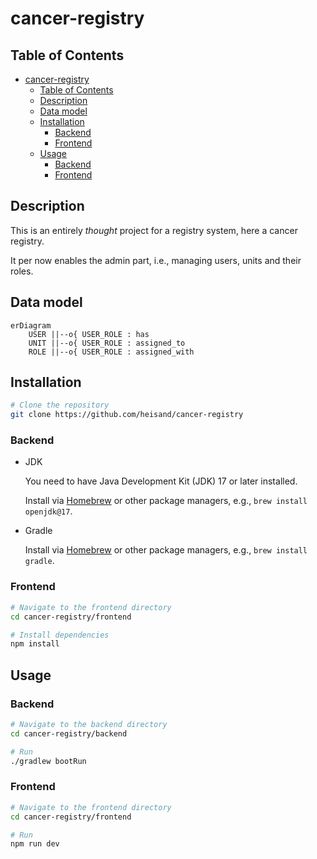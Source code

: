 # cancer-registry

## Table of Contents
- [cancer-registry](#cancer-registry)
  - [Table of Contents](#table-of-contents)
  - [Description](#description)
  - [Data model](#data-model)
  - [Installation](#installation)
    - [Backend](#backend)
    - [Frontend](#frontend)
  - [Usage](#usage)
    - [Backend](#backend-1)
    - [Frontend](#frontend-1)

## Description

This is an entirely _thought_ project for a registry system, here a cancer registry. 

It per now enables the admin part, i.e., managing users, units and their roles.

## Data model

```mermaid
erDiagram    
    USER ||--o{ USER_ROLE : has
    UNIT ||--o{ USER_ROLE : assigned_to
    ROLE ||--o{ USER_ROLE : assigned_with
```

## Installation

```bash
# Clone the repository
git clone https://github.com/heisand/cancer-registry
```

### Backend
 - JDK

   You need to have Java Development Kit (JDK) 17 or later installed.

   Install via [Homebrew](https://brew.sh/) or other package managers, e.g., `brew install openjdk@17`.

 - Gradle

   Install via [Homebrew](https://brew.sh/) or other package managers, e.g., `brew install gradle`.

### Frontend

```bash
# Navigate to the frontend directory
cd cancer-registry/frontend

# Install dependencies
npm install
```

## Usage

### Backend

```bash
# Navigate to the backend directory
cd cancer-registry/backend

# Run
./gradlew bootRun
```

### Frontend

```bash
# Navigate to the frontend directory
cd cancer-registry/frontend

# Run
npm run dev
```
